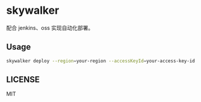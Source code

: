 # skywalker

配合 jenkins、oss 实现自动化部署。

## Usage

```sh
skywalker deploy --region=your-region --accessKeyId=your-access-key-id --accessKeySecret=your-access-key-secret --bucket=your-bucket --objectRoot=your-object-root
```

## LICENSE

MIT
